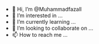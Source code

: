 - 👋 Hi, I’m @Muhammadfazall
- 👀 I’m interested in ...
- 🌱 I’m currently learning ...
- 💞️ I’m looking to collaborate on ...
- 📫 How to reach me ...

<!---
Muhammadfazall/Muhammadfazall is a ✨ special ✨ repository because its `README.md` (this file) appears on your GitHub profile.
You can click the Preview link to take a look at your changes.
--->

